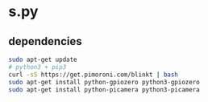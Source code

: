# s.py

## dependencies
```bash
sudo apt-get update
# python3 + pip3
curl -sS https://get.pimoroni.com/blinkt | bash
sudo apt-get install python-gpiozero python3-gpiozero
sudo apt-get install python-picamera python3-picamera
```
